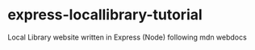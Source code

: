 # express-locallibrary-tutorial
Local Library website written in Express (Node) following mdn webdocs
